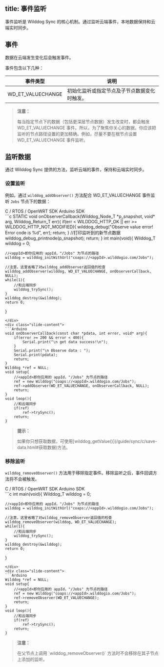 
title:  事件监听
---
事件监听是 Wilddog Sync 的核心机制。通过监听云端事件，本地数据保持和云端实时同步。

## 事件

数据在云端发生变化后会触发事件。

事件包含以下几种：

| 事件类型          | 说明                                         |
| ----------------- | -------------------------------------------- |
| WD_ET_VALUECHANGE | 初始化监听或指定节点及子节点数据变化时触发。 |

<blockquote class="warning">
  <p><strong>注意：</strong></p>
  每当指定节点下的数据（包括更深层节点数据）发生改变时，都会触发 WD_ET_VALUECHANGE 事件。所以，为了聚焦你关心的数据，你应该把监听的节点路径设置的更加精确。例如，尽量不要在根节点设置 WD_ET_VALUECHANGE 事件监听。
</blockquote>

## 监听数据

通过 Wilddog Sync 提供的方法，监听云端的事件，保持和云端实时同步。

### 设置监听

例如，通过 `wilddog_addObserver()` 方法配合 WD_ET_VALUECHANGE 事件监听 `Jobs` 节点下的数据：

<div class="slide">
<div class='slide-title'>
  <span class="slide-tab tab-current">C / RTOS / OpenWRT SDK</span>
  <span class="slide-tab">Arduino SDK</span>
</div>
<div class="slide-content slide-content-show">
```c
STATIC void onObserverCallback(Wilddog_Node_T *p_snapshot, void* arg, Wilddog_Return_T err){
    if(err < WILDDOG_HTTP_OK || err >= WILDDOG_HTTP_NOT_MODIFIED){
        wilddog_debug("Observe value error! Error code is %d", err);
        return;
    }
    //打印监听到的新节点数据
    wilddog_debug_printnode(p_snapshot);
    return;
}
int main(void){
    Wilddog_T wilddog = 0;
    
    //<appId>即你应用的 appId，"/Jobs" 为节点的路径
    wilddog = wilddog_initWithUrl("coaps://<appId>.wilddogio.com/Jobs");

    //注意，这里省略了对wilddog_addObserver返回值的检查
	wilddog_addObserver(wilddog, WD_ET_VALUECHANGE, onObserverCallback, NULL);
    while(1){
        //和云端同步
        wilddog_trySync();
    }
    wilddog_destroy(&wilddog);
    return 0;
}
```
</div>
<div class="slide-content">
```Arduino
void onObserverCallback(const char *pdata, int error, void* arg){
    if(error >= 200 && error < 400){
        Serial.print("\n get data success!\n");
    }
    Serial.print("\n Observe data : ");
    Serial.print(pdata);
    return;
}
Wilddog *ref = NULL;
void setup{
    //<appId>即你应用的 appId，"/Jobs" 为节点的路径
    ref = new Wilddog("coaps://<appId>.wilddogio.com/Jobs");
    ref->addObserver(WD_ET_VALUECHANGE, onObserverCallback, NULL);
    return;
}
void loop(){
    //和云端同步
    if(ref)
        ref->trySync();
    return;
}
```
</div>
</div>

<blockquote class="notice">
  <p><strong>提示：</strong></p>
  如果你只想获取数据，可使用[wilddog_getValue()](/guide/sync/c/save-data.html#获取数据)方法。
</blockquote>

### 移除监听

`wilddog_removeObserver()` 方法用于移除指定事件。移除监听之后，事件回调方法将不会被触发。

<div class="slide">
<div class='slide-title'>
  <span class="slide-tab tab-current">C / RTOS / OpenWRT SDK</span>
  <span class="slide-tab">Arduino SDK</span>
</div>
<div class="slide-content slide-content-show">
```c
int main(void){
    Wilddog_T wilddog = 0;
    
    //<appId>即你应用的 appId，"/Jobs" 为节点的路径
    wilddog = wilddog_initWithUrl("coaps://<appId>.wilddogio.com/Jobs");

    //注意，这里省略了对wilddog_removeObserver返回值的检查
	wilddog_removeObserver(wilddog, WD_ET_VALUECHANGE);
    while(1){
        //和云端同步
        wilddog_trySync();
    }
    wilddog_destroy(&wilddog);
    return 0;
}
```
</div>
<div class="slide-content">
```Arduino
Wilddog *ref = NULL;
void setup{
    //<appId>即你应用的 appId，"/Jobs" 为节点的路径
    ref = new Wilddog("coaps://<appId>.wilddogio.com/Jobs");
    ref->removeObserver(WD_ET_VALUECHANGE);
    return;
}
void loop(){
    //和云端同步
    if(ref)
        ref->trySync();
    return;
}
```
</div>
</div>

<blockquote class="warning">
  <p><strong>注意：</strong></p>
  在父节点上调用 `wilddog_removeObserver()` 方法时不会移除在其子节点上添加的监听。
</blockquote>